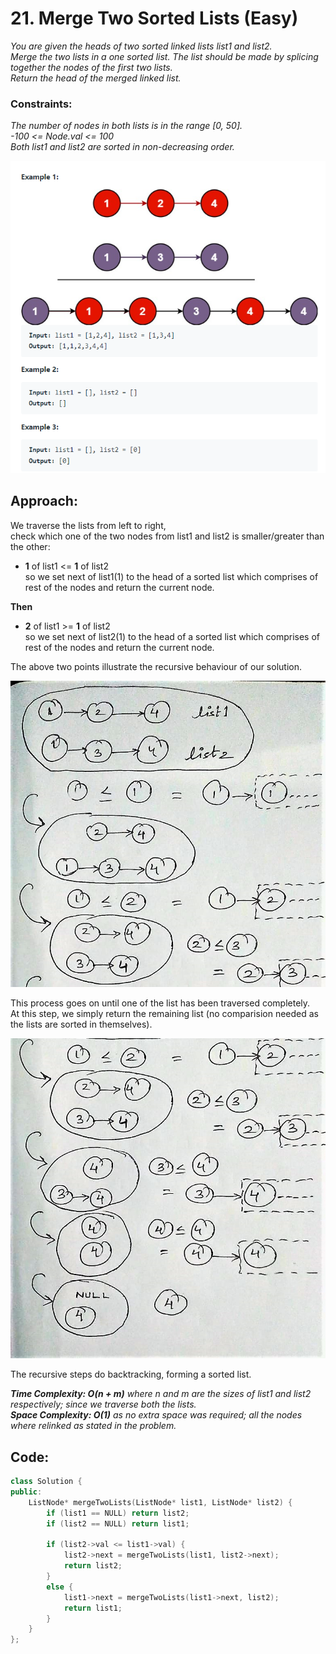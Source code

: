 # 21. Merge Two Sorted Lists (Easy)

_You are given the heads of two sorted linked lists list1 and list2.  
Merge the two lists in a one sorted list. The list should be made by splicing together the nodes of the first two lists.  
Return the head of the merged linked list._

### **Constraints:**

_The number of nodes in both lists is in the range [0, 50].  
-100 <= Node.val <= 100  
Both list1 and list2 are sorted in non-decreasing order._

![Testcases](/images/leetcode-21mergeTwoSortedLists-testcases.png)

## Approach:

We traverse the lists from left to right,  
check which one of the two nodes from list1 and list2 is smaller/greater than the other:

- **1** of list1 <= **1** of list2  
   so we set next of list1(1) to the head of a sorted list which comprises of rest of the nodes and return the current node.

**Then**

- **2** of list1 >= **1** of list2  
  so we set next of list2(1) to the head of a sorted list which comprises of rest of the nodes and return the current node.

The above two points illustrate the recursive behaviour of our solution.

![Explanation1](/images/leetcode-21mergeTwoSortedLists-explanation1.jpg)

This process goes on until one of the list has been traversed completely.  
At this step, we simply return the remaining list (no comparision needed as the lists are sorted in themselves).

![Explanation2](/images/leetcode-21mergeTwoSortedLists-explanation2.jpg)

The recursive steps do backtracking, forming a sorted list.

_**Time Complexity: O(n + m)** where n and m are the sizes of list1 and list2 respectively; since we traverse both the lists.  
**Space Complexity: O(1)** as no extra space was required; all the nodes where relinked as stated in the problem._

## Code:

```cpp
class Solution {
public:
    ListNode* mergeTwoLists(ListNode* list1, ListNode* list2) {
        if (list1 == NULL) return list2;
        if (list2 == NULL) return list1;

        if (list2->val <= list1->val) {
            list2->next = mergeTwoLists(list1, list2->next);
            return list2;
        }
        else {
            list1->next = mergeTwoLists(list1->next, list2);
            return list1;
        }
    }
};
```

